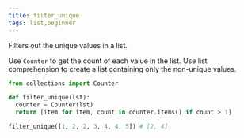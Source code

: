 ```yaml
---
title: filter_unique
tags: list,beginner
---
```


Filters out the unique values in a list.

Use `Counter` to get the count of each value in the list.
Use list comprehension to create a list containing only the non-unique values.

```py
from collections import Counter

def filter_unique(lst):
  counter = Counter(lst)
  return [item for item, count in counter.items() if count > 1]
```

```py
filter_unique([1, 2, 2, 3, 4, 4, 5]) # [2, 4]
```
